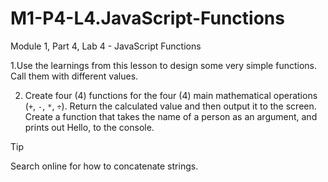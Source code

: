 # M1-P4-L4.JavaScript-Functions
Module 1, Part 4, Lab 4 - JavaScript Functions

1.Use the learnings from this lesson to design some very simple functions. Call them with different values.

2. Create four (4) functions for the four (4) main mathematical operations (`+`, `-`, `*`, `÷`). Return the calculated value and then output it to the screen.
Create a function that takes the name of a person as an argument, and prints out Hello, <name> to the console.

  > [!TIP]
  > Search online for how to concatenate strings.
